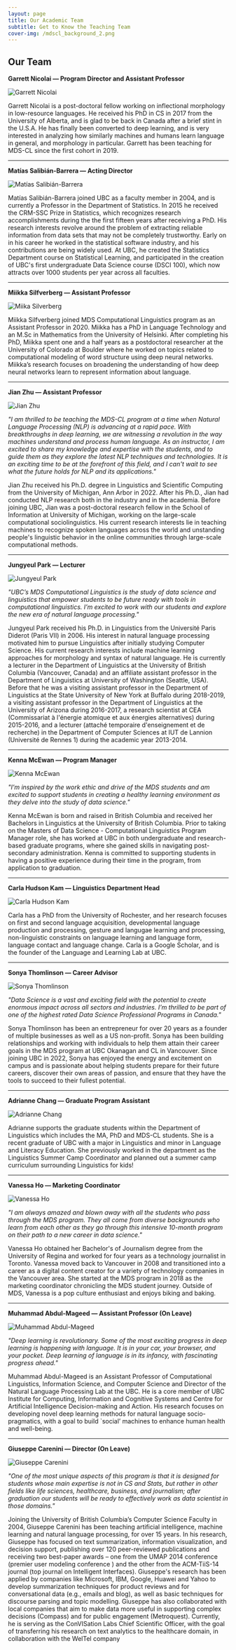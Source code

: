 ```yaml
---
layout: page
title: Our Academic Team
subtitle: Get to Know the Teaching Team
cover-img: /mdscl_background_2.png
---
```


## **Our Team**

**Garrett Nicolai — Program Director and Assistant Professor**

![Garrett Nicolai](https://ubc-mdscl.github.io/assets/img/garrett-nicolai-mdscl.jpg)

Garrett Nicolai is a post-doctoral fellow working on inflectional morphology in low-resource languages. He received his PhD in CS in 2017 from the University of Alberta, and is glad to be back in Canada after a brief stint in the U.S.A. He has finally been converted to deep learning, and is very interested in analyzing how similarly machines and humans learn language in general, and morphology in particular. Garrett has been teaching for MDS-CL since the first cohort in 2019. 

---

**Matías Salibián-Barrera — Acting Director**

![Matías Salibián-Barrera](https://ubc-mdscl.github.io/assets/img/matias-salibian-barrera-mdscl.jpg)

Matías Salibián-Barrera joined UBC as a faculty member in 2004, and is currently a Professor in the Department of Statistics. In 2015 he received the CRM-SSC Prize in Statistics, which recognizes research accomplishments during the the first fifteen years after receiving a PhD. His research interests revolve around the problem of extracting reliable information from data sets that may not be completely trustworthy. Early on in his career he worked in the statistical software industry, and his contributions are being widely used. At UBC, he created the Statistics Department course on Statistical Learning, and participated in the creation of UBC's first undergraduate Data Science course (DSCI 100), which now attracts over 1000 students per year across all faculties.

---

**Miikka Silfverberg — Assistant Professor**

![Miika Silverberg](https://ubc-mdscl.github.io/assets/img/miikka-silfverberg-mdscl.png)

Miikka Silfverberg joined MDS Computational Linguistics program as an Assistant Professor in 2020. Miikka has a PhD in Language Technology and an M.Sc in Mathematics from the University of Helsinki. After completing his PhD, Miikka spent one and a half years as a postdoctoral researcher at the University of Colorado at Boulder where he worked on topics related to computational modeling of word structure using deep neural networks. Miikka’s research focuses on broadening the understanding of how deep neural networks learn to represent information about language.

---

**Jian Zhu — Assistant Professor**

![Jian Zhu](https://ubc-mdscl.github.io/assets/img/jian-zhu-mdscl.jpg)

*"I am thrilled to be teaching the MDS-CL program at a time when Natural Language Processing (NLP) is advancing at a rapid pace. With breakthroughs in deep learning, we are witnessing a revolution in the way machines understand and process human language. As an instructor, I am excited to share my knowledge and expertise with the students, and to guide them as they explore the latest NLP techniques and technologies. It is an exciting time to be at the forefront of this field, and I can't wait to see what the future holds for NLP and its applications."*

Jian Zhu received his Ph.D. degree in Linguistics and Scientific Computing from the University of Michigan, Ann Arbor in 2022. After his Ph.D., Jian had conducted NLP research both in the industry and in the academia. Before joining UBC, Jian was a post-doctoral research fellow in the School of Information at University of Michigan, working on the large-scale computational sociolinguistics. His current research interests lie in teaching machines to recognize spoken languages across the world and unstanding people's linguistic behavior in the online communities through large-scale computational methods. 

---

**Jungyeul Park — Lecturer**

![Jungyeul Park](https://ubc-mdscl.github.io/assets/img/jungyeul-park-mdscl.jpg)

*"UBC’s MDS Computational Linguistics is the study of data science and linguistics that empower students to be future ready with tools in computational linguistics. I’m excited to work with our students and explore the new era of natural language processing."*

Jungyeul Park received his Ph.D. in Linguistics from the Université Paris Diderot (Paris VII) in 2006. His interest in natural language processing motivated him to pursue Linguistics after initially studying Computer Science. His current research interests include machine learning approaches for morphology and syntax of natural language. He is currently a lecturer in the Department of Linguistics at the University of British Columbia (Vancouver, Canada) and an affiliate assistant professor in the Department of Linguistics at University of Washington (Seattle, USA). Before that he was a visiting assistant professor in the Department of Linguistics at the State University of New York at Buffalo during 2018-2019, a visiting assistant professor in the Department of Linguistics at the University of Arizona during 2016-2017, a research scientist at CEA (Commissariat à l'énergie atomique et aux énergies alternatives) during 2015-2016, and a lecturer (attaché temporaire d'enseignement et de recherche) in the Department of Computer Sciences at IUT de Lannion (Université de Rennes 1) during the academic year 2013-2014. 

---

**Kenna McEwan — Program Manager**

![Kenna McEwan](https://ubc-mdscl.github.io/assets/img/kenna-mcewan-mdscl.png)

*"I’m inspired by the work ethic and drive of the MDS students and am excited to support students in creating a healthy learning environment as they delve into the study of data science."*

Kenna McEwan is born and raised in British Columbia and received her Bachelors in Linguistics at the University of British Columbia. Prior to taking on the Masters of Data Science - Computational Linguistics Program Manager role, she has worked at UBC in both undergraduate and research-based graduate programs, where she gained skills in navigating post-secondary administration. Kenna is committed to supporting students in having a positive experience during their time in the program, from application to graduation. 

---

**Carla Hudson Kam — Linguistics Department Head**

![Carla Hudson Kam](https://ubc-mdscl.github.io/assets/img/carla-hudson-kam-mdscl.png)

Carla has a PhD from the University of Rochester, and her research focuses on first and second language acquisition, developmental language production and processing, gesture and langugae learning and processing, non-linguistic constraints on language learning and language form, language contact and language change. Carla is a Google Scholar, and is the founder of the Language and Learning Lab at UBC.

---

**Sonya Thomlinson — Career Advisor**

![Sonya Thomlinson](https://ubc-mdscl.github.io/assets/img/sonya-thomlinson-mdscl.png)

*"Data Science is a vast and exciting field with the potential to create enormous  impact across all sectors and industries.  I’m thrilled to be part of one of the highest rated Data Science Professional Programs in Canada."*

Sonya Thomlinson has been an entrepreneur for over 20 years as a founder of multiple businesses as well as a US non-profit. Sonya has been building relationships and working with individuals to help them attain their career goals in the MDS program at UBC Okanagan and CL in Vancouver. Since joining UBC in 2022, Sonya has enjoyed the energy and excitement on campus and is passionate about helping students prepare for their future careers, discover their own areas of passion, and ensure that they have the tools to succeed to their fullest potential. 

---

**Adrianne Chang — Graduate Program Assistant**

![Adrianne Chang](https://ubc-mdscl.github.io/assets/img/adrianne-chang-mdscl.png)

Adrianne supports the graduate students within the Department of Linguistics which includes the MA, PhD and MDS-CL students. She is a recent graduate of UBC with a major in Linguistics and minor in Language and Literacy Education. She previously worked in the department as the Linguistics Summer Camp Coordinator and planned out a summer camp curriculum surrounding Linguistics for kids!

---

**Vanessa Ho — Marketing Coordinator**

![Vanessa Ho](https://ubc-mdscl.github.io/assets/img/vanessa-ho-mdscl.jpg)

*"I am always amazed and blown away with all the students who pass through the MDS program. They all come from diverse backgrounds who learn from each other as they go through this intensive 10-month program on their path to a new career in data science."*

Vanessa Ho obtained her Bachelor's of Journalism degree from the University of Regina and worked for four years as a technology journalist in Toronto. Vanessa moved back to Vancouver in 2008 and transitioned into a career as a digital content creator for a variety of technology companies in the Vancouver area. She started at the MDS program in 2018 as the marketing coordinator chronicling the MDS student journey. Outside of MDS, Vanessa is a pop culture enthusiast and enjoys biking and baking.

---

**Muhammad Abdul-Mageed — Assistant Professor (On Leave)**

![Muhammad Abdul-Mageed](https://ubc-mdscl.github.io/assets/img/muhammad-abdul-mageed-mdscl.jpg)

*"Deep learning is revolutionary. Some of the most exciting progress in deep learning is happening with language. It is in your car, your browser, and your pocket. Deep learning of language is in its infancy, with fascinating progress ahead."*

Muhammad Abdul-Mageed is an Assistant Professor of Computational Linguistics, Information Science, and Computer Science and Director of the Natural Language Processing Lab at the UBC. He is a core member of UBC Institute for Computing, Information and Cognitive Systems and Centre for Artificial Intelligence Decision-making and Action. His research focuses on developing novel deep learning methods for natural language socio-pragmatics, with a goal to build `social’ machines to enhance human health and well-being.

---

**Giuseppe Carenini — Director (On Leave)**

![Giuseppe Carenini](https://ubc-mdscl.github.io/assets/img/giuseppe-carenini-mdscl.jpg)

*"One of the most unique aspects of this program is that it is designed for students whose main expertise is not in CS and Stats, but rather in other fields like life sciences, healthcare, business, and journalism; after graduation our students will be ready to effectively work as data scientist in those domains."*

Joining the University of British Columbia’s Computer Science Faculty in 2004, Giuseppe Carenini has been teaching artificial intelligence, machine learning and natural language processing, for over 15 years. In his research, Giuseppe has focused on text summarization, information visualization, and decision support, publishing over 120 peer-reviewed publications and receiving two best-paper awards – one from the UMAP 2014 conference (premier user modeling conference ) and the other from the ACM-TiiS-14 journal (top journal on Intelligent Interfaces). Giuseppe's research has been applied by companies like Microsoft, IBM, Google, Huawei and Yahoo to develop summarization techniques for product reviews and for conversational data (e.g., emails and blog), as well as basic techniques for discourse parsing and topic modelling. Giuseppe has also collaborated with local companies that aim to make data more useful in supporting complex decisions (Compass) and for public engagement (Metroquest). Currently, he is serving as the ConVISation Labs Chief Scientific Officer, with the goal of  transferring his research on text analytics to the healthcare domain, in collaboration with the WelTel company
